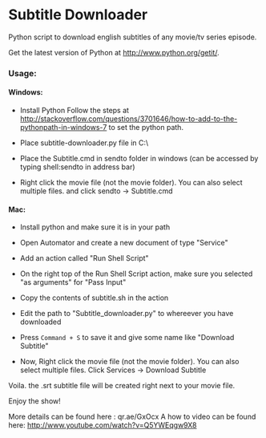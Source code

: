 Subtitle Downloader
===================

Python script to download english subtitles of any movie/tv series episode.


Get the latest version of Python at http://www.python.org/getit/.

### Usage:
#### Windows:
* Install Python
    Follow the steps at http://stackoverflow.com/questions/3701646/how-to-add-to-the-pythonpath-in-windows-7 to set the python path.

* Place subtitle-downloader.py file in C:\

* Place the Subtitle.cmd in sendto folder in windows (can be accessed by typing shell:sendto in address bar)

* Right click the movie file (not the movie folder). You can also select multiple files.
and click sendto -> Subtitle.cmd

#### Mac:
* Install python and make sure it is in your path

* Open Automator and create a new document of type "Service"

* Add an action called "Run Shell Script"

* On the right top of the Run Shell Script action, make sure you selected "as arguments" for "Pass Input"

* Copy the contents of subtitle.sh in the action

* Edit the path to "Subtitle_downloader.py" to whereever you have downloaded

* Press `Command + S` to save it and give some name like "Download Subtitle"

* Now, Right click the movie file (not the movie folder). You can also select multiple files. Click Services -> Download Subtitle

Voila. the .srt subtitle file will be created right next to your movie file.

Enjoy the show!

More details can be found here : qr.ae/GxOcx
A how to video can be found here: http://www.youtube.com/watch?v=Q5YWEqgw9X8
